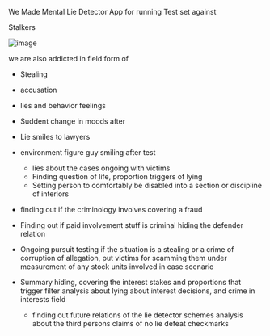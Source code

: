 

We Made Mental Lie Detector
App
for running Test set against

Stalkers




![image](https://github.com/user-attachments/assets/f0c11490-b5fd-4ad3-b2fd-e3a86dd5c5b7)



we are also addicted in field form of

- Stealing
- accusation
- lies and behavior feelings
- Suddent change in moods after
- Lie smiles to lawyers
- environment  figure guy smiling after
  test

  - lies about the cases ongoing with victims
  - Finding question of life, proportion triggers of lying
  - Setting person to comfortably be disabled into a section or discipline of interiors


- finding out if the criminology involves covering a fraud
- Finding out if paid involvement stuff is criminal hiding the defender relation
- Ongoing pursuit testing if the situation is a stealing or a crime of corruption of allegation, put victims for scamming them under measurement of any stock units involved in case scenario

- Summary hiding, covering the interest stakes and proportions that trigger filter analysis about lying about interest decisions, and crime in interests field

  - finding out future relations of the lie detector schemes analysis about the third persons claims of no lie defeat checkmarks
